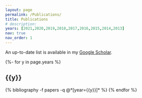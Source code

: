 ```yaml
---
layout: page
permalink: /Publications/
title: Publications
# description:
years: [2021,2020,2019,2018,2017,2016,2015,2014,2013]
nav: true
nav_order: 1
---
```

An up-to-date list is available in my [Google Scholar](https://scholar.google.com/citations?user=IgKAJBwAAAAJ).

<!-- _pages/publications.md -->
<div class="publications">

{%- for y in page.years %}
  <h2 class="year">{{y}}</h2>
  {% bibliography -f papers -q @*[year={{y}}]* %}
{% endfor %}

</div>
